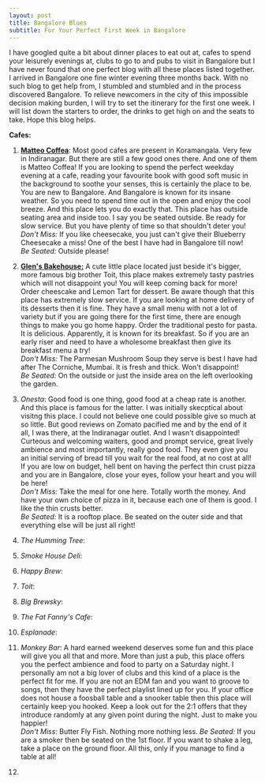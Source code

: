 ```yaml
---
layout: post
title: Bangalore Blues
subtitle: For Your Perfect First Week in Bangalore
---
```


I have googled quite a bit about dinner places to eat out at, cafes to spend your leisurely evenings at, clubs to go to and pubs to visit in Bangalore but I have never found that one perfect blog with all these places listed together. I arrived in Bangalore one fine winter evening three months back. With no such blog to get help from, I stumbled and stumbled and in the process discovered Bangalore. To relieve newcomers in the city of this impossible decision making burden, I will try to set the itinerary for the first one week. I will list down the starters to order, the drinks to get high on and the seats to take. Hope this blog helps.

__Cafes:__

1. [__Matteo Coffea__](https://www.zomato.com/bangalore/matteo-coffea-church-street): Most good cafes are present in Koramangala. Very few in Indiranagar. But there are still a few good ones there. And one of them is Matteo Coffea! If you are looking to spend the perfect weekday evening at a cafe, reading your favourite book with good soft music in the background to soothe your senses, this is certainly the place to be. You are new to Bangalore. And Bangalore is known for its insane weather. So you need to spend time out in the open and enjoy the cool breeze. And this place lets you do exactly that. This place has outside seating area and inside too. I say you be seated outside. Be ready for slow service. But you have plenty of time so that shouldn't deter you! 
<br>*Don't Miss:* If you like cheesecake, you just can't give their Blueberry Cheesecake a miss! One of the best I have had in Bangalore till now!
<br>*Be Seated:* Outside please!

2. [__Glen's Bakehouse:__](https://www.zomato.com/bangalore/glens-bakehouse-indiranagar) A cute little place located just beside it's bigger, more famous big brother Toit, this place makes extremely tasty pastries which will not disappoint you! You will keep coming back for more! Order cheescake and Lemon Tart for dessert. Be aware though that this place has extremely slow service. If you are looking at home delivery of its desserts then it is fine. They have a small menu with not a lot of variety but if you are going there for the first time, there are enough things to make you go home happy. Order the traditional pesto for pasta. It is delicious. Apparently, it is known for its breakfast. So if you are an early riser and need to have a wholesome breakfast then give its breakfast menu a try!
<br>*Don't Miss:* The Parmesan Mushroom Soup they serve is best I have had after The Corniche, Mumbai. It is fresh and thick. Won't disappoint!
<br>*Be Seated:* On the outside or just the inside area on the left overlooking the garden.

3. _Onesta_: Good food is one thing, good food at a cheap rate is another. And this place is famous for the latter. I was initially skecptical about visitng this place. I could not believe one could possible give so much at so little. But good reviews on Zomato pacified me and by the end of it all, I was there, at the Indiranagar outlet. And I wasn't disappointed! Curteous and welcoming waiters, good and prompt service, great lively ambience and most importantly, really good food. They even give you an initial serving of bread till you wait for the real food, at no cost at all! If you are low on budget, hell bent on having the perfect thin crust pizza and you are in Bangalore, close your eyes, follow your heart and you will be here!
<br>*Don't Miss:* Take the meal for one here. Totally worth the money. And have your own choice of pizza in it, because each one of them is good. I like the thin crusts better.
<br>*Be Seated:* It is a rooftop place. Be seated on the outer side and that everything else will be just all right!

4. _The Humming Tree_:
5. _Smoke House Deli_:
6. _Happy Brew_:
7. _Toit_:
8. _Big Brewsky_:
9. _The Fat Fanny's Cafe_:
10. _Esplanade_:
11. _Monkey Bar_: A hard earned weekend deserves some fun and this place will give you all that and more. More than just a pub, this place offers you the perfect ambience and food to party on a Saturday night. I personally am not a big lover of clubs and this kind of a place is the perfect fit for me. If you are not an EDM fan and you want to groove to songs, then they have the perfect playlist lined up for you. If your office does not house a foosball table and a snooker table then this place will certainly keep you hooked. Keep a look out for the 2:1 offers that they introduce randomly at any given point during the night. Just to make you happier!  
*Don't Miss*: Butter Fly Fish. Nothing more nothing less.
*Be Seated:* If you are a smoker then be seated on the 1st floor. If you want to shake a leg, take a place on the ground floor. All this, only if you manage to find a table at all!
12. 
